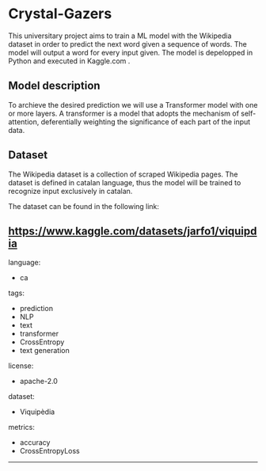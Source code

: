 # Crystal-Gazers
This universitary project aims to train a ML model with the Wikipedia dataset in order to predict the next word given a sequence of words. The model will output a word for every input given. The model is depelopped  in Python and executed in Kaggle.com .

## Model description
To archieve the desired prediction we will use a Transformer model with one or more layers. A transformer is a model that adopts the mechanism of self-attention, deferentially weighting the significance of each part of the input data. 

## Dataset
The Wikipedia dataset is a collection of scraped Wikipedia pages. The dataset is defined in catalan language, thus the model will be trained to recognize input exclusively in catalan.

The dataset can be found in the following link:

https://www.kaggle.com/datasets/jarfo1/viquipdia
---

language:
  - ca
  
tags:
  - prediction
  - NLP
  - text
  - transformer
  - CrossEntropy
  - text generation
  
license:  
  - apache-2.0
  
dataset:
  - Viquipèdia
  
metrics:
  - accuracy
  - CrossEntropyLoss

---
